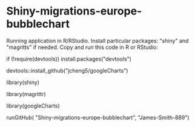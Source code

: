 # Shiny-migrations-europe-bubblechart

Running application in R/RStudio. Install particular packages: "shiny" and "magritts" if needed. 
Copy and run this code in R or RStudio:


if (!require(devtools))
  install.packages("devtools")
  
devtools::install_github("jcheng5/googleCharts")

library(shiny)

library(magrittr)

library(googleCharts)

runGitHub( "Shiny-migrations-europe-bubblechart", "James-Smith-889")

